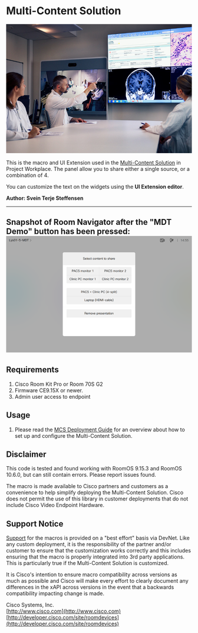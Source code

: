 # Multi-Content Solution

![Use case illustration](doctors.jpg)

This is the macro and UI Extension used in the [Multi-Content Solution](https://projectworkplace.cisco.com/workspaces/special-purpose-rooms/multi-content/multi-content) in Project Workplace.
The panel allow you to share either a single source, or a combination of 4.

You can customize the text on the widgets using the __UI Extension editor__.

**Author: Svein Terje Steffensen**

---
Snapshot of Room Navigator after the "MDT Demo" button has been pressed:
![Room Navigator Screenshot](MDTDemoPanel.png)
---


## Requirements
1. Cisco Room Kit Pro or Room 70S G2
2. Firmware CE9.15X or newer.
3. Admin user access to endpoint

## Usage
1. Please read the [MCS Deployment Guide](https://salesconnect.cisco.com/#/content-detail/7bb557e8-a59c-4a14-9475-43af9ab6d914) for an overview about how to set up and configure the Multi-Content Solution.


## Disclaimer
This code is tested and found working with RoomOS 9.15.3 and RoomOS 10.6.0, but can still contain errors. Please report issues found.

The macro is made available to Cisco partners and customers as a convenience to help simplify deploying the Multi-Content Solution. Cisco does not permit the use of this library in customer deployments that do not include Cisco Video Endpoint Hardware.

## Support Notice
[Support](http://developer.cisco.com/site/devnet/support) for the macros is provided on a "best effort" basis via DevNet. Like any custom deployment, it is the responsibility of the partner and/or customer to ensure that the customization works correctly and this includes ensuring that the macro is properly integrated into 3rd party applications. This is particularly true if the  Multi-Content Solution is customized.

It is Cisco's intention to ensure macro compatibility across versions as much as possible and Cisco will make every effort to clearly document any differences in the xAPI across versions in the event that a backwards compatibility impacting change is made.

Cisco Systems, Inc.<br>
[http://www.cisco.com](http://www.cisco.com)<br>
[http://developer.cisco.com/site/roomdevices](http://developer.cisco.com/site/roomdevices)